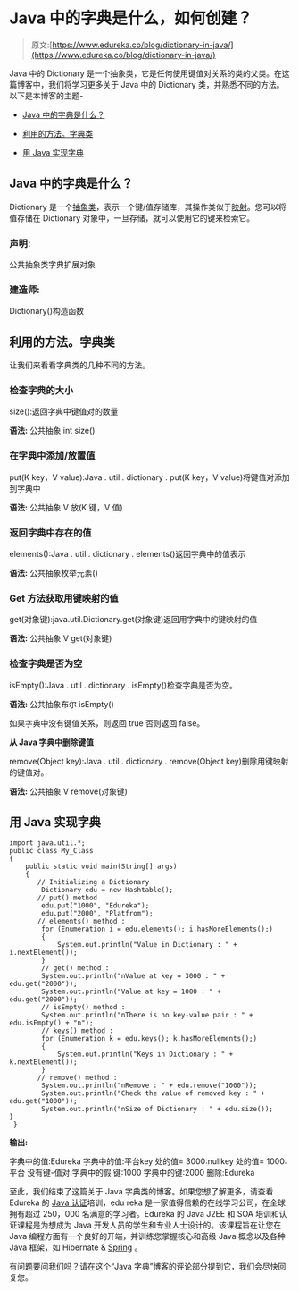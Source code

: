 # Java 中的字典是什么，如何创建？

> 原文:[https://www.edureka.co/blog/dictionary-in-java/](https://www.edureka.co/blog/dictionary-in-java/)

Java 中的 Dictionary 是一个抽象类，它是任何使用键值对关系的类的父类。在这篇博客中，我们将学习更多关于 Java 中的 Dictionary 类，并熟悉不同的方法。以下是本博客的主题-

*   [Java 中的字典是什么？](#what)
*   [利用的方法。字典类](#methods)

*   [用 Java 实现字典](#implement)

## **Java 中的字典是什么？**

Dictionary 是一个[抽象类](https://www.edureka.co/blog/abstract-classes-in-java/)，表示一个键/值存储库，其操作类似于[映射](https://www.edureka.co/blog/java-map-interface)。您可以将值存储在 Dictionary 对象中，一旦存储，就可以使用它的键来检索它。

### **声明:**

公共抽象类字典扩展对象

### **建造师:**

Dictionary()构造函数

## **利用的方法。字典类**

让我们来看看字典类的几种不同的方法。

### **检查字典的大小**

size():返回字典中键值对的数量

**语法:** 公共抽象 int size()

### **在字典中添加/放置值**

put(K key，V value):Java . util . dictionary . put(K key，V value)将键值对添加到字典中

**语法:** 公共抽象 V 放(K 键，V 值)

### **返回字典中存在的值**

elements():Java . util . dictionary . elements()返回字典中的值表示

**语法:** 公共抽象枚举元素()

### **Get 方法获取用键**映射的值

get(对象键):java.util.Dictionary.get(对象键)返回用字典中的键映射的值

**语法:** 公共抽象 V get(对象键)

### **检查字典是否为空**

isEmpty():Java . util . dictionary . isEmpty()检查字典是否为空。

**语法:** 公共抽象布尔 isEmpty()

如果字典中没有键值关系，则返回 true 否则返回 false。

**从 Java 字典中删除键值**

remove(Object key):Java . util . dictionary . remove(Object key)删除用键映射的键值对。

**语法:** 公共抽象 V remove(对象键)

## **用 Java 实现字典**

```
import java.util.*; 
public class My_Class 
{ 
    public static void main(String[] args) 
    { 
       // Initializing a Dictionary 
        Dictionary edu = new Hashtable(); 
       // put() method 
        edu.put("1000", "Edureka"); 
        edu.put("2000", "Platfrom"); 
       // elements() method : 
        for (Enumeration i = edu.elements(); i.hasMoreElements();) 
        { 
            System.out.println("Value in Dictionary : " + i.nextElement()); 
        } 
        // get() method : 
        System.out.println("nValue at key = 3000 : " + edu.get("2000")); 
        System.out.println("Value at key = 1000 : " + edu.get("2000")); 
        // isEmpty() method : 
        System.out.println("nThere is no key-value pair : " + edu.isEmpty() + "n"); 
        // keys() method : 
        for (Enumeration k = edu.keys(); k.hasMoreElements();) 
        { 
            System.out.println("Keys in Dictionary : " + k.nextElement()); 
        } 
       // remove() method : 
        System.out.println("nRemove : " + edu.remove("1000")); 
        System.out.println("Check the value of removed key : " + edu.get("1000")); 
        System.out.println("nSize of Dictionary : " + edu.size()); 
}
 } 

```

**输出:**

字典中的值:Edureka 字典中的值:平台key 处的值= 3000:nullkey 处的值= 1000:平台 没有键-值对:字典中的假 键:1000 字典中的键:2000 删除:Edureka

至此，我们结束了这篇关于 Java 字典类的博客。如果您想了解更多，请查看 Edureka 的 [Java 认证](https://www.edureka.co/java-j2ee-training-course)培训，edu reka 是一家值得信赖的在线学习公司，在全球拥有超过 250，000 名满意的学习者。Edureka 的 Java J2EE 和 SOA 培训和认证课程是为想成为 Java 开发人员的学生和专业人士设计的。该课程旨在让您在 Java 编程方面有一个良好的开端，并训练您掌握核心和高级 Java 概念以及各种 Java 框架，如 Hibernate & [Spring](https://spring.io/) 。

有问题要问我们吗？请在这个“Java 字典”博客的评论部分提到它，我们会尽快回复您。